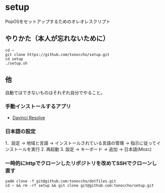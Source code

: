 # setup

PopOSをセットアップするためのオレオレスクリプト

## やりかた（本人が忘れないために）

```
cd ~
git clone https://github.com/tonoccho/setup.git
cd setup
./setup.sh
```

## 他

自動ではできないものはそれぞれ自分でやること。

### 手動インストールするアプリ

- [Davinci Resolve](https://www.blackmagicdesign.com/jp/products/davinciresolve)

### 日本語の設定

1．設定 -> 地域と言語 -> インストールされている言語の管理 -> 指示に従ってインストールを実行
2. 再起動
3. 設定 -> キーボード -> 追加 -> 日本語(Mozc)

### 一時的にhttpでクローンしたリポジトリを改めてSSHでクローンし直す

```
yadm clone -f git@github.com:tonoccho/dotfiles.git
cd ~ && rm -rf setup && git clone git@github.com:tonoccho/setup.git
```